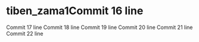 # tiben_zama1Commit 16 line
Commit 17 line
Commit 18 line
Commit 19 line
Commit 20 line
Commit 21 line
Commit 22 line
